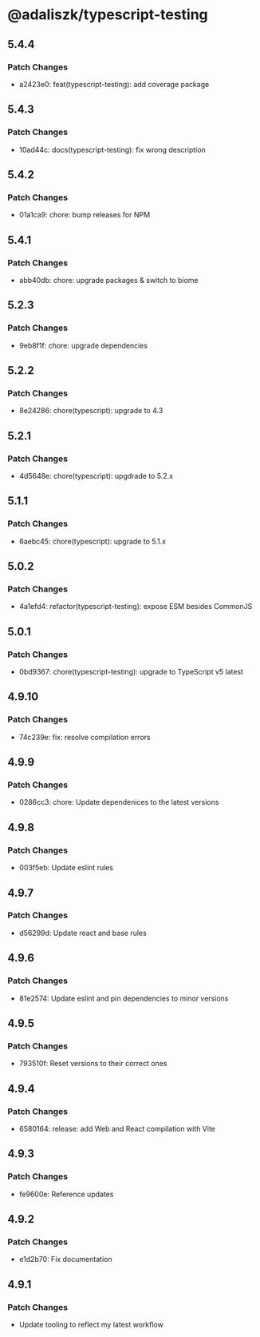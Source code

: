 # @adaliszk/typescript-testing

## 5.4.4

### Patch Changes

- a2423e0: feat(typescript-testing): add coverage package

## 5.4.3

### Patch Changes

- 10ad44c: docs(typescript-testing): fix wrong description

## 5.4.2

### Patch Changes

- 01a1ca9: chore: bump releases for NPM

## 5.4.1

### Patch Changes

- abb40db: chore: upgrade packages & switch to biome

## 5.2.3

### Patch Changes

- 9eb8f1f: chore: upgrade dependencies

## 5.2.2

### Patch Changes

- 8e24286: chore(typescript): upgrade to 4.3

## 5.2.1

### Patch Changes

- 4d5648e: chore(typescript): upgdrade to 5.2.x

## 5.1.1

### Patch Changes

- 6aebc45: chore(typescript): upgrade to 5.1.x

## 5.0.2

### Patch Changes

- 4a1efd4: refactor(typescript-testing): expose ESM besides CommonJS

## 5.0.1

### Patch Changes

- 0bd9367: chore(typescript-testing): upgrade to TypeScript v5 latest

## 4.9.10

### Patch Changes

- 74c239e: fix: resolve compilation errors

## 4.9.9

### Patch Changes

- 0286cc3: chore: Update dependenices to the latest versions

## 4.9.8

### Patch Changes

- 003f5eb: Update eslint rules

## 4.9.7

### Patch Changes

- d56299d: Update react and base rules

## 4.9.6

### Patch Changes

- 81e2574: Update eslint and pin dependencies to minor versions

## 4.9.5

### Patch Changes

- 793510f: Reset versions to their correct ones

## 4.9.4

### Patch Changes

- 6580164: release: add Web and React compilation with Vite

## 4.9.3

### Patch Changes

- fe9600e: Reference updates

## 4.9.2

### Patch Changes

- e1d2b70: Fix documentation

## 4.9.1

### Patch Changes

- Update tooling to reflect my latest workflow
